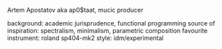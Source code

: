 Artem Apostatov aka ap0$taat, mucic producer

background: academic jurisprudence, functional programming
source of inspiration: spectralism, minimalism, parametric composition
favourite instrument: roland sp404-mk2
style: idm/experimental
